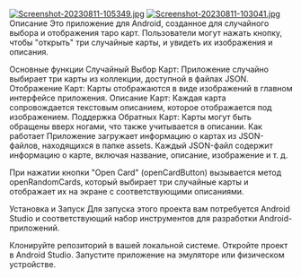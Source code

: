 [![Screenshot-20230811-105349.jpg](https://i.postimg.cc/13xhdC9S/Screenshot-20230811-105349.jpg)](https://postimg.cc/SJGv2G21)
[![Screenshot-20230811-103041.jpg](https://i.postimg.cc/ydDVFJ1Y/Screenshot-20230811-103041.jpg)](https://postimg.cc/PpksH5vB)
Описание
Это приложение для Android, созданное для случайного выбора и отображения таро карт. Пользователи могут нажать кнопку, чтобы "открыть" три случайные карты, и увидеть их изображения и описания.

Основные функции
Случайный Выбор Карт: Приложение случайно выбирает три карты из коллекции, доступной в файлах JSON.
Отображение Карт: Карты отображаются в виде изображений в главном интерфейсе приложения.
Описание Карт: Каждая карта сопровождается текстовым описанием, которое отображается под изображением.
Поддержка Обратных Карт: Карты могут быть обращены вверх ногами, что также учитывается в описании.
Как работает
Приложение загружает информацию о картах из JSON-файлов, находящихся в папке assets. Каждый JSON-файл содержит информацию о карте, включая название, описание, изображение и т. д.

При нажатии кнопки "Open Card" (openCardButton) вызывается метод openRandomCards, который выбирает три случайные карты и отображает их на экране с соответствующими описаниями.

Установка и Запуск
Для запуска этого проекта вам потребуется Android Studio и соответствующий набор инструментов для разработки Android-приложений.

Клонируйте репозиторий в вашей локальной системе.
Откройте проект в Android Studio.
Запустите приложение на эмуляторе или физическом устройстве.
